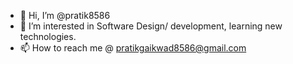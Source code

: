 - 👋 Hi, I’m @pratik8586
- 👀 I’m interested in Software Design/ development, learning new technologies.
- 📫 How to reach me @ pratikgaikwad8586@gmail.com

<!---
pratik8586/pratik8586 is a ✨ special ✨ repository because its `README.md` (this file) appears on your GitHub profile.
You can click the Preview link to take a look at your changes.
--->
